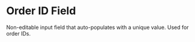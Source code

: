 # Order ID Field

Non-editable input field that auto-populates with a unique value. Used for order IDs.

